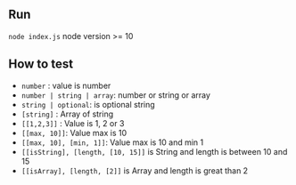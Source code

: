 ## Run
`node index.js`
node version >= 10

## How to test

- `number` : value is number
- `number | string | array`: number or string or array
- `string | optional`: is optional string
- `[string]` : Array of string
- `[[1,2,3]]` : Value is 1, 2 or 3
- `[[max, 10]]`: Value max is 10
- `[[max, 10], [min, 1]]`: Value max is 10 and min 1
- `[[isString], [length, [10, 15]]` is String and length is between 10 and 15
- `[[isArray], [length, [2]]` is Array and length is great than 2
